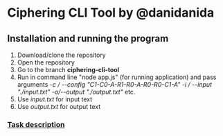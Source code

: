 # Ciphering CLI Tool by @danidanida

## Installation and running the program

1. Download/clone the repository
2. Open the repository
3. Go to the branch **ciphering-cli-tool**
4. Run in command line "node app.js" (for running application) and pass arguments *-c / --config "C1-C0-A-R1-R0-A-R0-R0-C1-A" -i / --input "./input.txt" -o/--output "./output.txt"* etc.
5. Use *input.txt* for input text 
6. Use *output.txt* for output text
### [Task description](https://github.com/rolling-scopes-school/basic-nodejs-course/blob/master/descriptions/ciphering-cli-tool.md)